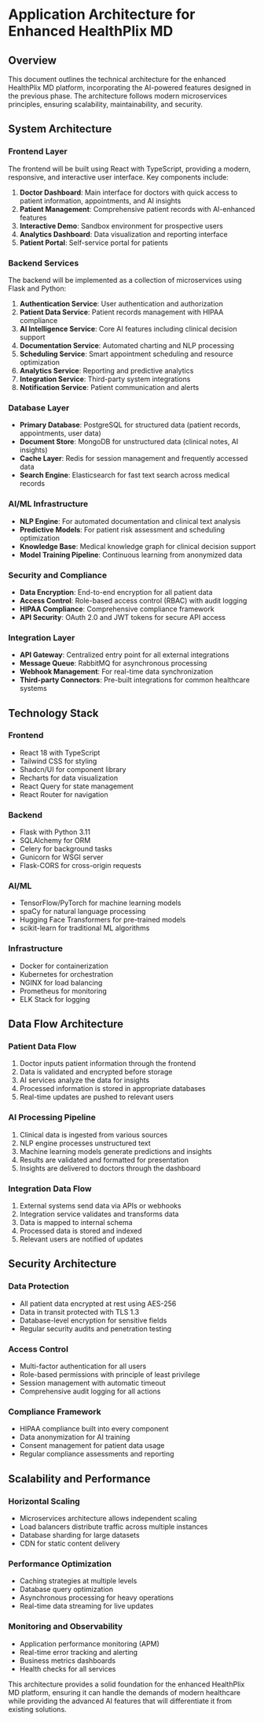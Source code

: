 # Application Architecture for Enhanced HealthPlix MD

## Overview
This document outlines the technical architecture for the enhanced HealthPlix MD platform, incorporating the AI-powered features designed in the previous phase. The architecture follows modern microservices principles, ensuring scalability, maintainability, and security.

## System Architecture

### Frontend Layer
The frontend will be built using React with TypeScript, providing a modern, responsive, and interactive user interface. Key components include:

1. **Doctor Dashboard**: Main interface for doctors with quick access to patient information, appointments, and AI insights
2. **Patient Management**: Comprehensive patient records with AI-enhanced features
3. **Interactive Demo**: Sandbox environment for prospective users
4. **Analytics Dashboard**: Data visualization and reporting interface
5. **Patient Portal**: Self-service portal for patients

### Backend Services
The backend will be implemented as a collection of microservices using Flask and Python:

1. **Authentication Service**: User authentication and authorization
2. **Patient Data Service**: Patient records management with HIPAA compliance
3. **AI Intelligence Service**: Core AI features including clinical decision support
4. **Documentation Service**: Automated charting and NLP processing
5. **Scheduling Service**: Smart appointment scheduling and resource optimization
6. **Analytics Service**: Reporting and predictive analytics
7. **Integration Service**: Third-party system integrations
8. **Notification Service**: Patient communication and alerts

### Database Layer
- **Primary Database**: PostgreSQL for structured data (patient records, appointments, user data)
- **Document Store**: MongoDB for unstructured data (clinical notes, AI insights)
- **Cache Layer**: Redis for session management and frequently accessed data
- **Search Engine**: Elasticsearch for fast text search across medical records

### AI/ML Infrastructure
- **NLP Engine**: For automated documentation and clinical text analysis
- **Predictive Models**: For patient risk assessment and scheduling optimization
- **Knowledge Base**: Medical knowledge graph for clinical decision support
- **Model Training Pipeline**: Continuous learning from anonymized data

### Security and Compliance
- **Data Encryption**: End-to-end encryption for all patient data
- **Access Control**: Role-based access control (RBAC) with audit logging
- **HIPAA Compliance**: Comprehensive compliance framework
- **API Security**: OAuth 2.0 and JWT tokens for secure API access

### Integration Layer
- **API Gateway**: Centralized entry point for all external integrations
- **Message Queue**: RabbitMQ for asynchronous processing
- **Webhook Management**: For real-time data synchronization
- **Third-party Connectors**: Pre-built integrations for common healthcare systems

## Technology Stack

### Frontend
- React 18 with TypeScript
- Tailwind CSS for styling
- Shadcn/UI for component library
- Recharts for data visualization
- React Query for state management
- React Router for navigation

### Backend
- Flask with Python 3.11
- SQLAlchemy for ORM
- Celery for background tasks
- Gunicorn for WSGI server
- Flask-CORS for cross-origin requests

### AI/ML
- TensorFlow/PyTorch for machine learning models
- spaCy for natural language processing
- Hugging Face Transformers for pre-trained models
- scikit-learn for traditional ML algorithms

### Infrastructure
- Docker for containerization
- Kubernetes for orchestration
- NGINX for load balancing
- Prometheus for monitoring
- ELK Stack for logging

## Data Flow Architecture

### Patient Data Flow
1. Doctor inputs patient information through the frontend
2. Data is validated and encrypted before storage
3. AI services analyze the data for insights
4. Processed information is stored in appropriate databases
5. Real-time updates are pushed to relevant users

### AI Processing Pipeline
1. Clinical data is ingested from various sources
2. NLP engine processes unstructured text
3. Machine learning models generate predictions and insights
4. Results are validated and formatted for presentation
5. Insights are delivered to doctors through the dashboard

### Integration Data Flow
1. External systems send data via APIs or webhooks
2. Integration service validates and transforms data
3. Data is mapped to internal schema
4. Processed data is stored and indexed
5. Relevant users are notified of updates

## Security Architecture

### Data Protection
- All patient data encrypted at rest using AES-256
- Data in transit protected with TLS 1.3
- Database-level encryption for sensitive fields
- Regular security audits and penetration testing

### Access Control
- Multi-factor authentication for all users
- Role-based permissions with principle of least privilege
- Session management with automatic timeout
- Comprehensive audit logging for all actions

### Compliance Framework
- HIPAA compliance built into every component
- Data anonymization for AI training
- Consent management for patient data usage
- Regular compliance assessments and reporting

## Scalability and Performance

### Horizontal Scaling
- Microservices architecture allows independent scaling
- Load balancers distribute traffic across multiple instances
- Database sharding for large datasets
- CDN for static content delivery

### Performance Optimization
- Caching strategies at multiple levels
- Database query optimization
- Asynchronous processing for heavy operations
- Real-time data streaming for live updates

### Monitoring and Observability
- Application performance monitoring (APM)
- Real-time error tracking and alerting
- Business metrics dashboards
- Health checks for all services

This architecture provides a solid foundation for the enhanced HealthPlix MD platform, ensuring it can handle the demands of modern healthcare while providing the advanced AI features that will differentiate it from existing solutions.

